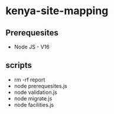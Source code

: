# kenya-site-mapping

## Prerequesites

- Node JS - V16

## scripts
- rm -rf report
- node prerequesites.js
- node validation.js
- node migrate.js
- node facilities.js
